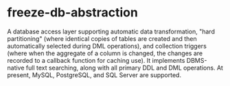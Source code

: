 # freeze-db-abstraction
A database access layer supporting automatic data transformation, "hard partitioning" (where identical copies of tables are created and then automatically selected during DML operations), and collection triggers (where when the aggregate of a column is changed, the changes are recorded to a callback function for caching use). It implements DBMS-native full text searching, along with all primary DDL and DML operations.  At present, MySQL, PostgreSQL, and SQL Server are supported.
